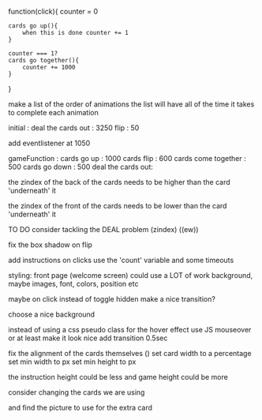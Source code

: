 
function(click){
    counter = 0

    cards go up(){
        when this is done counter += 1
    }

    counter === 1?
    cards go together(){
        counter += 1000
    }
}

make a list of the order of animations
the list will have all of the time it takes to complete each animation

initial :
deal the cards out : 3250
flip : 50

add eventlistener at 1050

gameFunction :
cards go up : 1000
cards flip : 600
cards come together : 500
cards go down : 500
deal the cards out: 



the zindex of the back of the cards needs to be higher than the card 'underneath' it
 
the zindex of the front of the cards needs to be lower than the card 'underneath' it


TO DO
consider tackling the DEAL problem (zindex) ((ew))


fix the box shadow on flip

add instructions on clicks
use the 'count' variable and some timeouts

styling:
front page (welcome screen) could use a LOT of work
background, maybe images, font, colors, position etc

maybe on click instead of toggle hidden make a nice transition?

choose a nice background

instead of using a css pseudo class for the hover effect
use JS mouseover or at least make it look nice
add transition 0.5sec

fix the alignment of the cards themselves ()
set card width to a percentage
set min width to px
set min height to px

the instruction height could be less
and game height could be more

consider changing the cards we are using

and find the picture to use for the extra card